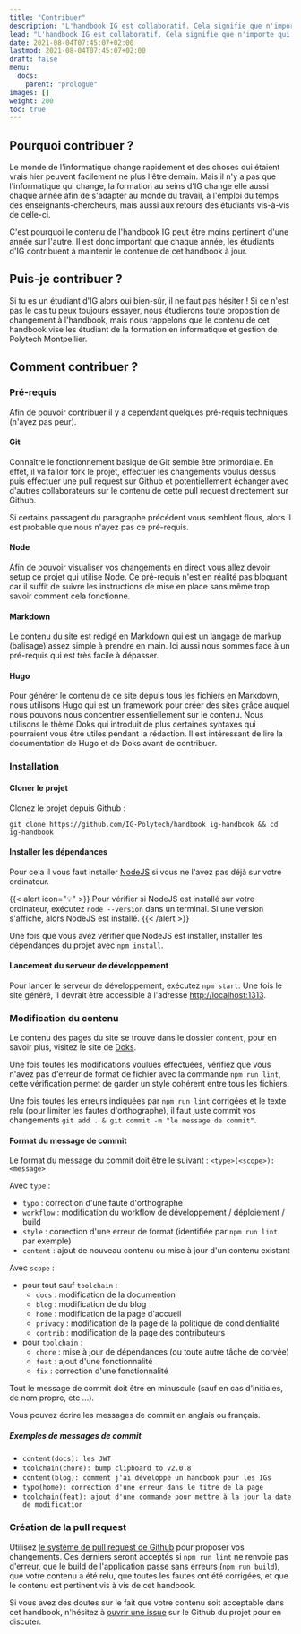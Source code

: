 ```yaml
---
title: "Contribuer"
description: "L'handbook IG est collaboratif. Cela signifie que n'importe qui peut proposer d'ajouter ou modifier du contenu dans le but de compléter, corriger ou mettre à jour celui-ci."
lead: "L'handbook IG est collaboratif. Cela signifie que n'importe qui peut proposer d'ajouter ou modifier du contenu dans le but de compléter, corriger ou mettre à jour celui-ci."
date: 2021-08-04T07:45:07+02:00
lastmod: 2021-08-04T07:45:07+02:00
draft: false
menu:
  docs:
    parent: "prologue"
images: []
weight: 200
toc: true
---
```


## Pourquoi contribuer ?

Le monde de l'informatique change rapidement et des choses qui étaient vrais hier peuvent facilement ne plus l'être demain. Mais il n'y a pas que l'informatique qui change, la formation au seins d'IG change elle aussi chaque année afin de s'adapter au monde du travail, à l'emploi du temps des enseignants-chercheurs, mais aussi aux retours des étudiants vis-à-vis de celle-ci.

C'est pourquoi le contenu de l'handbook IG peut être moins pertinent d'une année sur l'autre. Il est donc important que chaque année, les étudiants d'IG contribuent à maintenir le contenue de cet handbook à jour.

## Puis-je contribuer ?

Si tu es un étudiant d'IG alors oui bien-sûr, il ne faut pas hésiter ! Si ce n'est pas le cas tu peux toujours essayer, nous étudierons toute proposition de changement à l'handbook, mais nous rappelons que le contenu de cet handbook vise les étudiant de la formation en informatique et gestion de Polytech Montpellier.

## Comment contribuer ?

### Pré-requis

Afin de pouvoir contribuer il y a cependant quelques pré-requis techniques (n'ayez pas peur).

#### Git

Connaître le fonctionnement basique de Git semble être primordiale. En effet, il va falloir fork le projet, effectuer les changements voulus dessus puis effectuer une pull request sur Github et potentiellement échanger avec d'autres collaborateurs sur le contenu de cette pull request directement sur Github.

Si certains passagent du paragraphe précédent vous semblent flous, alors il est probable que nous n'ayez pas ce pré-requis.

#### Node

Afin de pouvoir visualiser vos changements en direct vous allez devoir setup ce projet qui utilise Node. Ce pré-requis n'est en réalité pas bloquant car il suffit de suivre les instructions de mise en place sans même trop savoir comment cela fonctionne.

#### Markdown

Le contenu du site est rédigé en Markdown qui est un langage de markup (balisage) assez simple à prendre en main. Ici aussi nous sommes face à un pré-requis qui est très facile à dépasser.

#### Hugo

Pour générer le contenu de ce site depuis tous les fichiers en Markdown, nous utilisons Hugo qui est un framework pour créer des sites grâce auquel nous pouvons nous concentrer essentiellement sur le contenu. Nous utilisons le thème Doks qui introduit de plus certaines syntaxes qui pourraient vous être utiles pendant la rédaction. Il est intéressant de lire la documentation de Hugo et de Doks avant de contribuer.

### Installation

#### Cloner le projet

Clonez le projet depuis Github :

`git clone https://github.com/IG-Polytech/handbook ig-handbook && cd ig-handbook`

#### Installer les dépendances

Pour cela il vous faut installer [NodeJS](https://nodejs.org/fr/) si vous ne l'avez pas déjà sur votre ordinateur.

{{< alert icon="💡" >}}
Pour vérifier si NodeJS est installé sur votre ordinateur, exécutez `node --version` dans un terminal. Si une version s'affiche, alors NodeJS est installé.
{{< /alert  >}}

Une fois que vous avez vérifier que NodeJS est installer, installer les dépendances du projet avec `npm install`.

#### Lancement du serveur de développement

Pour lancer le serveur de développement, exécutez `npm start`. Une fois le site généré, il devrait être accessible à l'adresse [http://localhost:1313](http://localhost:1313).

### Modification du contenu

Le contenu des pages du site se trouve dans le dossier `content`, pour en savoir plus, visitez le site de [Doks](https://getdoks.org/).

Une fois toutes les modifications voulues effectuées, vérifiez que vous n'avez pas d'erreur de format de fichier avec la commande `npm run lint`, cette vérification permet de garder un style cohérent entre tous les fichiers.

Une fois toutes les erreurs indiquées par `npm run lint` corrigées et le texte relu (pour limiter les fautes d'orthographe), il faut juste commit vos changements `git add . & git commit -m "le message de commit"`.

#### Format du message de commit

Le format du message du commit doit être le suivant : `<type>(<scope>): <message>`

Avec `type` :
- `typo` : correction d'une faute d'orthographe
- `workflow` : modification du workflow de développement / déploiement / build
- `style` : correction d'une erreur de format (identifiée par `npm run lint` par exemple)
- `content` : ajout de nouveau contenu ou mise à jour d'un contenu existant

Avec `scope` :
- pour tout sauf `toolchain` :
    - `docs` : modification de la documention
    - `blog` : modification de du blog
    - `home` : modification de la page d'accueil
    - `privacy` : modification de la page de la politique de condidentialité
    - `contrib` : modification de la page des contributeurs
- pour `toolchain` :
    - `chore` : mise à jour de dépendances (ou toute autre tâche de corvée)
    - `feat` : ajout d'une fonctionnalité
    - `fix` : correction d'une fonctionnalité

Tout le message de commit doit être en minuscule (sauf en cas d'initiales, de nom propre, etc ...).

Vous pouvez écrire les messages de commit en anglais ou français.

##### Exemples de messages de commit

- `content(docs): les JWT`
- `toolchain(chore): bump clipboard to v2.0.8`
- `content(blog): comment j'ai développé un handbook pour les IGs`
- `typo(home): correction d'une erreur dans le titre de la page`
- `toolchain(feat): ajout d'une commande pour mettre à la jour la date de modification`

### Création de la pull request

Utilisez [le système de pull request de Github](https://github.com/IG-Polytech/handbook/pulls) pour proposer vos changements. Ces derniers seront acceptés si `npm run lint` ne renvoie pas d'erreur, que le build de l'application passe sans erreurs (`npm run build`), que votre contenu a été relu, que toutes les fautes ont été corrigées, et que le contenu est pertinent vis à vis de cet handbook.

Si vous avez des doutes sur le fait que votre contenu soit acceptable dans cet handbook, n'hésitez à [ouvrir une issue](https://github.com/IG-Polytech/handbook/issues) sur le Github du projet pour en discuter.